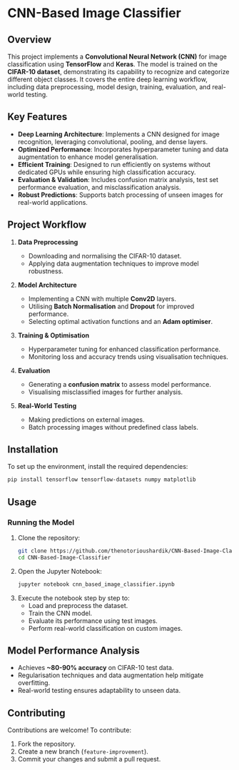 # CNN-Based Image Classifier

## Overview
This project implements a **Convolutional Neural Network (CNN)** for image classification using **TensorFlow** and **Keras**. The model is trained on the **CIFAR-10 dataset**, demonstrating its capability to recognize and categorize different object classes. It covers the entire deep learning workflow, including data preprocessing, model design, training, evaluation, and real-world testing.

## Key Features
- **Deep Learning Architecture**: Implements a CNN designed for image recognition, leveraging convolutional, pooling, and dense layers.
- **Optimized Performance**: Incorporates hyperparameter tuning and data augmentation to enhance model generalisation.
- **Efficient Training**: Designed to run efficiently on systems without dedicated GPUs while ensuring high classification accuracy.
- **Evaluation & Validation**: Includes confusion matrix analysis, test set performance evaluation, and misclassification analysis.
- **Robust Predictions**: Supports batch processing of unseen images for real-world applications.

## Project Workflow
1. **Data Preprocessing**
   - Downloading and normalising the CIFAR-10 dataset.
   - Applying data augmentation techniques to improve model robustness.
   
2. **Model Architecture**
   - Implementing a CNN with multiple **Conv2D** layers.
   - Utilising **Batch Normalisation** and **Dropout** for improved performance.
   - Selecting optimal activation functions and an **Adam optimiser**.

3. **Training & Optimisation**
   - Hyperparameter tuning for enhanced classification performance.
   - Monitoring loss and accuracy trends using visualisation techniques.
   
4. **Evaluation**
   - Generating a **confusion matrix** to assess model performance.
   - Visualising misclassified images for further analysis.
   
5. **Real-World Testing**
   - Making predictions on external images.
   - Batch processing images without predefined class labels.

## Installation
To set up the environment, install the required dependencies:

```bash
pip install tensorflow tensorflow-datasets numpy matplotlib
```

## Usage
### Running the Model
1. Clone the repository:
   ```bash
   git clone https://github.com/thenotorioushardik/CNN-Based-Image-Classifier.git
   cd CNN-Based-Image-Classifier
   ```
2. Open the Jupyter Notebook:
   ```bash
   jupyter notebook cnn_based_image_classifier.ipynb
   ```
3. Execute the notebook step by step to:
   - Load and preprocess the dataset.
   - Train the CNN model.
   - Evaluate its performance using test images.
   - Perform real-world classification on custom images.

## Model Performance Analysis
- Achieves **~80-90% accuracy** on CIFAR-10 test data.
- Regularisation techniques and data augmentation help mitigate overfitting.
- Real-world testing ensures adaptability to unseen data.

## Contributing
Contributions are welcome! To contribute:
1. Fork the repository.
2. Create a new branch (`feature-improvement`).
3. Commit your changes and submit a pull request.
